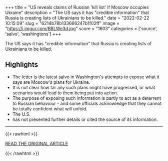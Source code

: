+++
title = "US reveals claims of Russian 'kill list' if Moscow occupies Ukraine"
description = "The US says it has \"credible information\" that Russia is creating lists of Ukrainians to be killed."
date = "2022-02-22 10:15:09"
slug = "6214b78b133666247b1f02ff"
image = "https://i.imgur.com/BBLWe3d.jpg"
score = "1603"
categories = ['source', 'salvo', 'washingtons']
+++

The US says it has \"credible information\" that Russia is creating lists of Ukrainians to be killed.

## Highlights

- The letter is the latest salvo in Washington's attempts to expose what it says are Moscow's plans for Ukraine.
- It is not clear how far any such plans might have progressed, or what scenarios would lead to them being put into action.
- The purpose of exposing such information is partly to act as a deterrent to Russian behaviour - and some officials acknowledge that they cannot be totally confident what will unfold.
- The U.S.
- has not presented further details or cited the source of its information.

---

{{< rawhtml >}}
  <p class="article-category">
    <a target="_blank" href="https://www.bbc.com/news/world-europe-60472889">READ THE ORIGINAL ARTICLE</a>
  </p>
{{< /rawhtml >}}
